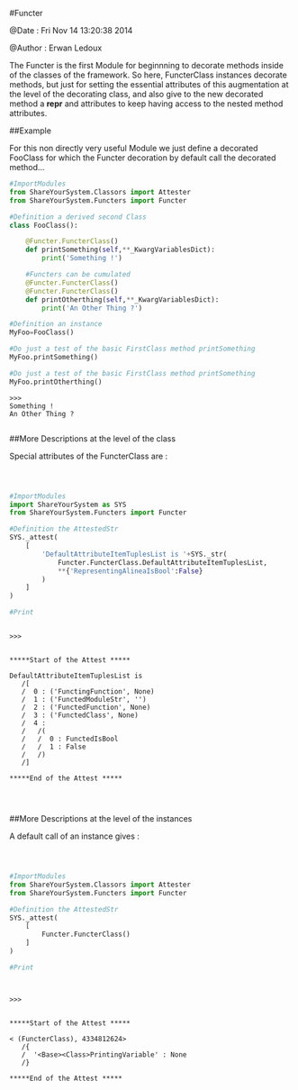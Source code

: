 
#Functer


@Date : Fri Nov 14 13:20:38 2014

@Author : Erwan Ledoux



The Functer is the first Module for beginnning to decorate methods inside of the
classes of the framework. So here, FuncterClass instances decorate methods, but
just for setting the essential attributes of this augmentation at the level of
the decorating class, and also give to the new decorated method a __repr__ and
attributes to keep having access to the nested method attributes.





<!---
FrozenIsBool True
-->

##Example

For this non directly very useful Module we just define a decorated FooClass
for which the Functer decoration by default call the decorated method...

```python
#ImportModules
from ShareYourSystem.Classors import Attester
from ShareYourSystem.Functers import Functer

#Definition a derived second Class
class FooClass():

    @Functer.FuncterClass()
    def printSomething(self,**_KwargVariablesDict):
        print('Something !')

    #Functers can be cumulated
    @Functer.FuncterClass()
    @Functer.FuncterClass()
    def printOtherthing(self,**_KwargVariablesDict):
        print('An Other Thing ?')

#Definition an instance
MyFoo=FooClass()

#Do just a test of the basic FirstClass method printSomething
MyFoo.printSomething()

#Do just a test of the basic FirstClass method printSomething
MyFoo.printOtherthing()


```


```console
>>>
Something !
An Other Thing ?


```



<!--
FrozenIsBool False
-->

##More Descriptions at the level of the class

Special attributes of the FuncterClass are :


```python



#ImportModules
import ShareYourSystem as SYS
from ShareYourSystem.Functers import Functer

#Definition the AttestedStr
SYS._attest(
    [
        'DefaultAttributeItemTuplesList is '+SYS._str(
            Functer.FuncterClass.DefaultAttributeItemTuplesList,
            **{'RepresentingAlineaIsBool':False}
        )
    ]
)

#Print



```


```console
>>>


*****Start of the Attest *****

DefaultAttributeItemTuplesList is
   /[
   /  0 : ('FunctingFunction', None)
   /  1 : ('FunctedModuleStr', '')
   /  2 : ('FunctedFunction', None)
   /  3 : ('FunctedClass', None)
   /  4 :
   /   /(
   /   /  0 : FunctedIsBool
   /   /  1 : False
   /   /)
   /]

*****End of the Attest *****




```



<!--
FrozenIsBool False
-->

##More Descriptions at the level of the instances

A default call of an instance gives :


```python



#ImportModules
from ShareYourSystem.Classors import Attester
from ShareYourSystem.Functers import Functer

#Definition the AttestedStr
SYS._attest(
    [
        Functer.FuncterClass()
    ]
)

#Print




```


```console
>>>


*****Start of the Attest *****

< (FuncterClass), 4334812624>
   /{
   /  '<Base><Class>PrintingVariable' : None
   /}

*****End of the Attest *****




```


